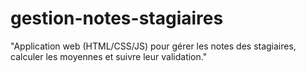 # gestion-notes-stagiaires
"Application web (HTML/CSS/JS) pour gérer les notes des stagiaires, calculer les moyennes et suivre leur validation."
